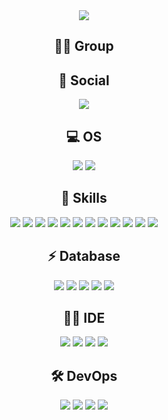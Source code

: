 <div align="center">
  <img src="https://capsule-render.vercel.app/api?type=waving&color=BDBDC8&height=150&section=header" style="pointer-events: none; cursor: default;" />

  <h2>🤜🤛 Group</h2>

  <h2>👨 Social</h2>
  <a href="https://github.com/lhmin0817">
    <img src="https://img.shields.io/badge/GitHub-100000?style=for-the-badge&logo=github&logoColor=white" style="pointer-events: none; cursor: default;" />
  </a>

  <h2>💻 OS</h2>
  <img src="https://img.shields.io/badge/Linux-FCC624?style=for-the-badge&logo=linux&logoColor=black" style="pointer-events: none; cursor: default;" />
  <img src="https://img.shields.io/badge/Windows-0078D6?style=for-the-badge&logo=windows&logoColor=white" style="pointer-events: none; cursor: default;" />

  <h2>🚀 Skills</h2>
  <img src="https://img.shields.io/badge/Java-ED8B00?style=for-the-badge&logo=openjdk&logoColor=white" style="pointer-events: none; cursor: default;" />
  <img src="https://img.shields.io/badge/Spring_Framework-6DB33F?style=for-the-badge&logo=spring&logoColor=white" style="pointer-events: none; cursor: default;" />
  <img src="https://img.shields.io/badge/Spring_Boot-6DB33F?style=for-the-badge&logo=spring-boot&logoColor=white" style="pointer-events: none; cursor: default;" />
  <img src="https://img.shields.io/badge/Python-3776AB?style=for-the-badge&logo=python&logoColor=white" style="pointer-events: none; cursor: default;" />
  <img src="https://img.shields.io/badge/JavaScript-F7DF1E?style=for-the-badge&logo=JavaScript&logoColor=white" style="pointer-events: none; cursor: default;" />
  <img src="https://img.shields.io/badge/HTML-239120?style=for-the-badge&logo=html5&logoColor=white" style="pointer-events: none; cursor: default;" />
  <img src="https://img.shields.io/badge/CSS-1572B6?style=for-the-badge&logo=css3&logoColor=white" style="pointer-events: none; cursor: default;" />
  <img src="https://img.shields.io/badge/Node.js-43853D?style=for-the-badge&logo=node.js&logoColor=white" style="pointer-events: none; cursor: default;" />
  <img src="https://img.shields.io/badge/React-20232A?style=for-the-badge&logo=react&logoColor=61DAFB" style="pointer-events: none; cursor: default;" />
  <img src="https://img.shields.io/badge/Bootstrap-7952B3?style=for-the-badge&logo=bootstrap&logoColor=white" style="pointer-events: none; cursor: default;" />
  <img src="https://img.shields.io/badge/Docker-2496ED?style=for-the-badge&logo=docker&logoColor=white" style="pointer-events: none; cursor: default;" />
  <img src="https://img.shields.io/badge/Kubernetes-326CE5?style=for-the-badge&logo=kubernetes&logoColor=white" style="pointer-events: none; cursor: default;" />

  <h2>⚡ Database</h2>
  <img src="https://img.shields.io/badge/Oracle-F80000?style=for-the-badge&logo=Oracle&logoColor=white" style="pointer-events: none; cursor: default;" />
  <img src="https://img.shields.io/badge/MySQL-005C84?style=for-the-badge&logo=mysql&logoColor=white" style="pointer-events: none; cursor: default;" />
  <img src="https://img.shields.io/badge/SQLite-07405E?style=for-the-badge&logo=sqlite&logoColor=white" style="pointer-events: none; cursor: default;" />
  <img src="https://img.shields.io/badge/MariaDB-003545?style=for-the-badge&logo=mariadb&logoColor=white" style="pointer-events: none; cursor: default;" />
  <img src="https://img.shields.io/badge/MongoDB-4EA94B?style=for-the-badge&logo=mongodb&logoColor=white" style="pointer-events: none; cursor: default;" />

  <h2>👩‍💻 IDE</h2>
  <img src="https://img.shields.io/badge/Eclipse-2C2255?style=for-the-badge&logo=eclipse&logoColor=white" style="pointer-events: none; cursor: default;" />
  <img src="https://img.shields.io/badge/IntelliJ_IDEA-000000.svg?style=for-the-badge&logo=intellij-idea&logoColor=white" style="pointer-events: none; cursor: default;" />
  <img src="https://img.shields.io/badge/PyCharm-000000.svg?&style=for-the-badge&logo=PyCharm&logoColor=white" style="pointer-events: none; cursor: default;" />
  <img src="https://img.shields.io/badge/Visual_Studio-5C2D91?style=for-the-badge&logo=visual%20studio&logoColor=white" style="pointer-events: none; cursor: default;" />

  <h2>🛠️ DevOps</h2>
  <img src="https://img.shields.io/badge/Docker-2496ED?style=for-the-badge&logo=docker&logoColor=white" style="pointer-events: none; cursor: default;" />
  <img src="https://img.shields.io/badge/Kubernetes-326CE5?style=for-the-badge&logo=kubernetes&logoColor=white" style="pointer-events: none; cursor: default;" />
  <img src="https://img.shields.io/badge/AWS-232F3E?style=for-the-badge&logo=amazon-aws&logoColor=white" style="pointer-events: none; cursor: default;" />

  <img src="https://capsule-render.vercel.app/api?type=waving&color=BDBDC8&height=150&section=footer" style="pointer-events: none; cursor: default;" />
</div>
